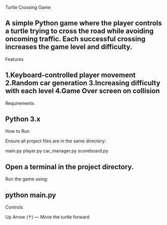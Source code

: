 Turtle Crossing Game

A simple Python game where the player controls a turtle trying to cross the road while avoiding oncoming traffic.
Each successful crossing increases the game level and difficulty.
----------------------------------------------------------------------------------------------------------------------------
Features

1.Keyboard-controlled player movement
2.Random car generation
3.Increasing difficulty with each level
4.Game Over screen on collision
-------------------------------------------------------------------------------------------------------------------------------------
Requirements

Python 3.x
------------------------------------------------------------------------------------------------------------------------
How to Run

Ensure all project files are in the same directory:

main.py
player.py
car_manager.py
scoreboard.py

Open a terminal in the project directory.
------------------------------------------------------------------------------------------------------------------------------
Run the game using:

python main.py
-----------------------------------------------------------------------------------------------------------------------------
Controls

Up Arrow (↑) — Move the turtle forward
